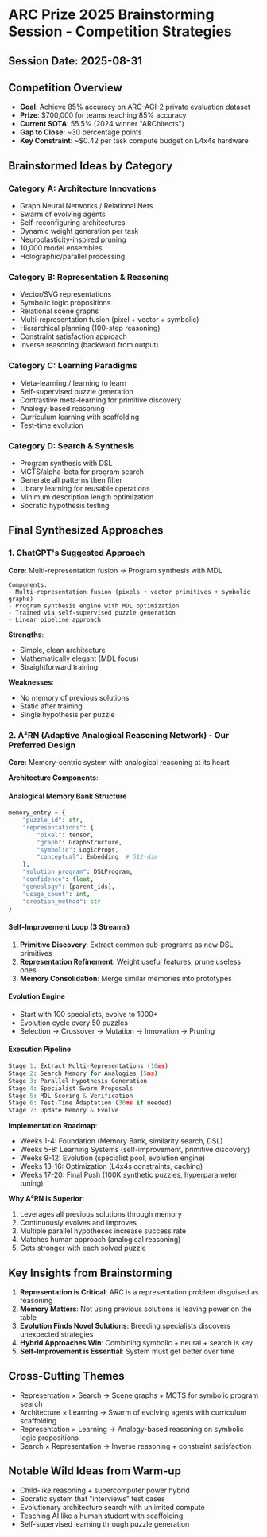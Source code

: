 # ARC Prize 2025 Brainstorming Session - Competition Strategies

## Session Date: 2025-08-31

## Competition Overview
- **Goal**: Achieve 85% accuracy on ARC-AGI-2 private evaluation dataset
- **Prize**: $700,000 for teams reaching 85% accuracy
- **Current SOTA**: 55.5% (2024 winner "ARChitects")
- **Gap to Close**: ~30 percentage points
- **Key Constraint**: ~$0.42 per task compute budget on L4x4s hardware

## Brainstormed Ideas by Category

### Category A: Architecture Innovations
- Graph Neural Networks / Relational Nets
- Swarm of evolving agents
- Self-reconfiguring architectures
- Dynamic weight generation per task
- Neuroplasticity-inspired pruning
- 10,000 model ensembles
- Holographic/parallel processing

### Category B: Representation & Reasoning
- Vector/SVG representations
- Symbolic logic propositions
- Relational scene graphs
- Multi-representation fusion (pixel + vector + symbolic)
- Hierarchical planning (100-step reasoning)
- Constraint satisfaction approach
- Inverse reasoning (backward from output)

### Category C: Learning Paradigms
- Meta-learning / learning to learn
- Self-supervised puzzle generation
- Contrastive meta-learning for primitive discovery
- Analogy-based reasoning
- Curriculum learning with scaffolding
- Test-time evolution

### Category D: Search & Synthesis
- Program synthesis with DSL
- MCTS/alpha-beta for program search
- Generate all patterns then filter
- Library learning for reusable operations
- Minimum description length optimization
- Socratic hypothesis testing

## Final Synthesized Approaches

### 1. ChatGPT's Suggested Approach
**Core**: Multi-representation fusion → Program synthesis with MDL
```
Components:
- Multi-representation fusion (pixels + vector primitives + symbolic graphs)
- Program synthesis engine with MDL optimization
- Trained via self-supervised puzzle generation
- Linear pipeline approach
```

**Strengths**:
- Simple, clean architecture
- Mathematically elegant (MDL focus)
- Straightforward training

**Weaknesses**:
- No memory of previous solutions
- Static after training
- Single hypothesis per puzzle

### 2. A²RN (Adaptive Analogical Reasoning Network) - Our Preferred Design

**Core**: Memory-centric system with analogical reasoning at its heart

**Architecture Components**:

#### Analogical Memory Bank Structure
```python
memory_entry = {
    "puzzle_id": str,
    "representations": {
        "pixel": tensor,
        "graph": GraphStructure,
        "symbolic": LogicProps,
        "conceptual": Embedding  # 512-dim
    },
    "solution_program": DSLProgram,
    "confidence": float,
    "genealogy": [parent_ids],
    "usage_count": int,
    "creation_method": str
}
```

#### Self-Improvement Loop (3 Streams)
1. **Primitive Discovery**: Extract common sub-programs as new DSL primitives
2. **Representation Refinement**: Weight useful features, prune useless ones
3. **Memory Consolidation**: Merge similar memories into prototypes

#### Evolution Engine
- Start with 100 specialists, evolve to 1000+
- Evolution cycle every 50 puzzles
- Selection → Crossover → Mutation → Innovation → Pruning

#### Execution Pipeline
```python
Stage 1: Extract Multi-Representations (10ms)
Stage 2: Search Memory for Analogies (5ms)
Stage 3: Parallel Hypothesis Generation
Stage 4: Specialist Swarm Proposals
Stage 5: MDL Scoring & Verification
Stage 6: Test-Time Adaptation (30ms if needed)
Stage 7: Update Memory & Evolve
```

**Implementation Roadmap**:
- Weeks 1-4: Foundation (Memory Bank, similarity search, DSL)
- Weeks 5-8: Learning Systems (self-improvement, primitive discovery)
- Weeks 9-12: Evolution (specialist pool, evolution engine)
- Weeks 13-16: Optimization (L4x4s constraints, caching)
- Weeks 17-20: Final Push (100K synthetic puzzles, hyperparameter tuning)

**Why A²RN is Superior**:
1. Leverages all previous solutions through memory
2. Continuously evolves and improves
3. Multiple parallel hypotheses increase success rate
4. Matches human approach (analogical reasoning)
5. Gets stronger with each solved puzzle

## Key Insights from Brainstorming

1. **Representation is Critical**: ARC is a representation problem disguised as reasoning
2. **Memory Matters**: Not using previous solutions is leaving power on the table
3. **Evolution Finds Novel Solutions**: Breeding specialists discovers unexpected strategies
4. **Hybrid Approaches Win**: Combining symbolic + neural + search is key
5. **Self-Improvement is Essential**: System must get better over time

## Cross-Cutting Themes
- Representation × Search → Scene graphs + MCTS for symbolic program search
- Architecture × Learning → Swarm of evolving agents with curriculum scaffolding
- Representation × Learning → Analogy-based reasoning on symbolic logic propositions
- Search × Representation → Inverse reasoning + constraint satisfaction

## Notable Wild Ideas from Warm-up
- Child-like reasoning + supercomputer power hybrid
- Socratic system that "interviews" test cases
- Evolutionary architecture search with unlimited compute
- Teaching AI like a human student with scaffolding
- Self-supervised learning through puzzle generation